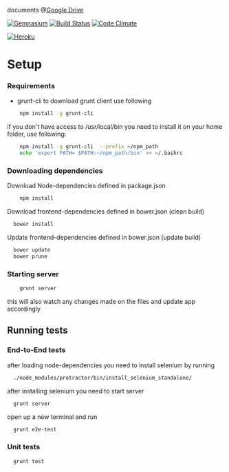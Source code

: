 documents @[Google Drive](https://drive.google.com/folderview?id=0B5-DiiaR_VNIc0FoU0xualJ0ZEU&usp=sharing)

[![Gemnasium](https://gemnasium.com/a-plus-plus/angular-aktivator.png)](https://gemnasium.com/a-plus-plus/angular-aktivator)
[![Build Status](https://travis-ci.org/a-plus-plus/angular-aktivator.png)](https://travis-ci.org/a-plus-plus/angular-aktivator)
[![Code Climate](https://codeclimate.com/github/a-plus-plus/angular-aktivator.png)](https://codeclimate.com/github/a-plus-plus/angular-aktivator)

[![Heroku](https://d1lpkba4w1baqt.cloudfront.net/heroku-logo-light-88x31.png)]()
# Setup
### Requirements
* grunt-cli
to download grunt client use following
```bash
	npm install -g grunt-cli 
```
if you don't have access to /usr/local/bin you need to install it on your home folder, use following:
```bash 
	npm install -g grunt-cli  --prefix ~/npm_path
	echo 'export PATH= $PATH:~/npm_path/bin' >> ~/.bashrc
```

### Downloading dependencies
Download Node-dependencies defined in package.json
``` bash
	npm install
```

Download frontend-dependencies defined in bower.json (clean build)
``` bash
  bower install
```

Update frontend-dependencies defined in bower.json (update build)
``` bash
  bower update
  bower prune
```

### Starting server
``` bash
	grunt server
```
this will also watch any changes made on the files and update app accordingly 

## Running tests
### End-to-End tests
after loading node-dependencies you need to install selenium by running
``` bash 
  ./node_modules/protractor/bin/install_selenium_standalone/
```
after installing selenium you need to start server
``` bash
  grunt server
```
open up a new terminal and run
``` bash
  grunt e2e-test
```
### Unit tests
``` bash
  grunt test
```

